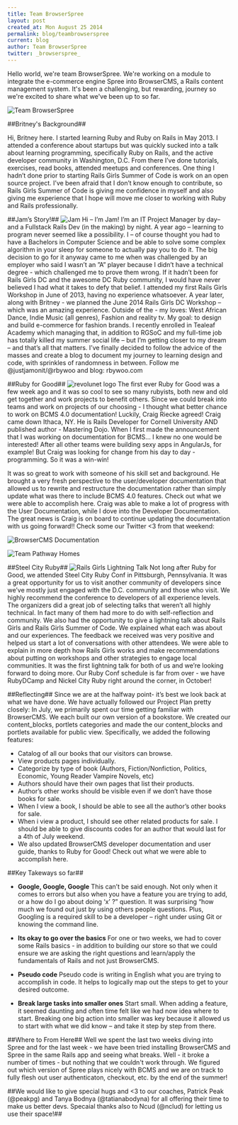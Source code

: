 ```yaml
---
title: Team BrowserSpree
layout: post
created_at: Mon August 25 2014
permalink: blog/teambrowserspree
current: blog
author: Team BrowserSpree
twitter: _browserspree_
---
```


Hello world, we're team BrowserSpree. We're working on a module to integrate the e-commerce engine Spree into BrowserCMS, a Rails content management system. It's been a challenging, but rewarding, journey so we're excited to share what we've been up to so far.

![Team BrowserSpree](http://imgur.com/xnKYURQ.png "Team BrowserSpree")

##Britney's Background##

Hi, Britney here. I started learning Ruby and Ruby on Rails in May 2013. I attended a conference about startups but was quickly sucked into a talk about learning programming, specifically Ruby on Rails, and the active developer community in Washington, D.C. From there I’ve done tutorials, exercises, read books, attended meetups and conferences. One thing I hadn’t done prior to starting Rails Girls Summer of Code is work on an open source project. I’ve been afraid that I don’t know enough to contribute, so Rails Girls Summer of Code is giving me confidence in myself and also giving me experience that I hope will move me closer to working with Ruby and Rails professionally.


##Jam’s Story!##
![Jam](http://i.imgur.com/8rsQvLH.jpg "Jam")
Hi – I’m Jam! I’m an IT Project Manager by day– and a Fullstack Rails Dev (in the making) by night. A year ago – learning to program never seemed like a possibility. I – of course thought you had to have a Bachelors in Computer Science and be able to solve some complex algorithm in your sleep for someone to actually pay you to do it. The big decision to go for it anyway came to me when was challenged by an employer who said I wasn’t an ”A” player because I didn’t have a technical degree - which challenged me to prove them wrong. If it hadn’t been for Rails Girls DC and the awesome DC Ruby community, I would have never believed I had what it takes to defy that belief. I attended my first Rails Girls Workshop in June of 2013, having no experience whatsoever. A year later, along with Britney  - we planned the June 2014 Rails Girls DC Workshop – which was an amazing experience.  Outside of the -  my loves: West African Dance, Indie Music (all genres), Fashion and reality tv. My goal: to design and build e-commerce for fashion brands. 
I recently enrolled in Tealeaf Academy which managing that, in addition to RGSoC and my full-time job has totally killed my summer social life – but I’m getting closer to my dream – and that’s all that matters. I’ve finally decided to follow the advice of the masses and create a blog to document my journey to learning design and code, with sprinkles of randomness in between. Follow me @justjamonit/@rbywoo and blog: rbywoo.com

##Ruby for Good##
![revolunet logo](http://imgur.com/g97sQcc.png "Ruby for Good")
The first ever Ruby for Good was a few week ago and it was so cool to see so many rubyists, both new and old get together and work projects to benefit others. Since we could break into teams and work on projects of our choosing - I thought what better chance to work on BCMS 4.0 documentation! Luckily, Craig Riecke agreed! Craig came down Ithaca, NY. He is Rails Developer for Cornell University AND published author - Mastering Dojo. When I first made the announcement that I was working on documentation for BCMS… I knew no one would be interested! After all other teams were building sexy apps in AngularJs, for example! But Craig was looking for change from his day to day - programming. So it was a win-win!

It was so great to work with someone of his skill set and background. He brought a very fresh perspective to the user/developer documentation that allowed us to rewrite and restructure the documentation rather than simply update what was there to include BCMS 4.0 features.
Check out what we were able to accomplish here. Craig was able to make a lot of progress with the User Documentation, while I dove into the Developer Documentation. The great news is Craig is on board to continue updating the documentation with us going forward!!
Check some our Twitter <3 from that weekend:

![BrowserCMS Documentation](http://imgur.com/CkBFfiw.png "BrowserCMS documentation")

![Team Pathway Homes](http://i.imgur.com/wmbsWVt.png "Team Pathway Homes")

##Steel City Ruby##
![Rails Girls Lightning Talk](http://alwaysbelearning.co/assets/2014/08/rails_girls_talk.jpg "Rails Girls Lightning Talk")
Not long after Ruby for Good, we attended Steel City Ruby Conf in Pittsburgh, Pennsylvania. It was a great opportunity for us to visit another community of developers since we’ve mostly just engaged with the D.C. community and those who visit. We highly recommend the conference to developers of all experience levels. The organizers did a great job of selecting talks that weren’t all highly technical. In fact many of them had more to do with self-reflection and community. We also had the opportunity to give a lightning talk about Rails Girls and Rails Girls Summer of Code. We explained what each was about and our experiences. The feedback we received was very positive and helped us start a lot of conversations with other attendees. We were able to explain in more depth how Rails Girls works and make recommendations about putting on workshops and other strategies to engage local communities. It was the first lightning talk for both of us and we’re looking forward to doing more. Our Ruby Conf schedule is far from over - we have RubyDCamp and Nickel City Ruby right around the corner, in October!

##Reflecting##
Since we are at the halfway point- it’s best we look back at what we have done.
We have actually followed our Project Plan pretty closely:
In July, we primarily spent our time getting familiar with BrowserCMS. We each built our own version of a bookstore.  We created our content_blocks, portlets categories and made the our content_blocks and portlets available for public view.
Specifically, we added the following features:

- Catalog of all our books that our visitors can browse.
- View products pages individually.
- Categorize by type of book (Authors, Fiction/Nonfiction, Politics, Economic, Young Reader Vampire Novels, etc)
- Authors should have their own pages that list their products.
- Author’s other works should be visible even if we don’t have those books for sale.
- When I view a book, I should be able to see all the author’s other books for sale.
- When i view a product, I should see other related products for sale. I should be able to give discounts codes for an author that would last for a 4th of July weekend.
- We also updated BrowserCMS developer documentation and user guide, thanks to Ruby for Good! Check out what we were able to accomplish here.

##Key Takeways so far##
- **Google, Google, Google**
This can’t be said enough. Not only when it comes to errors but also when you have a feature you are trying to add, or a how do I go about doing ‘x’ ?” question. It was surprising “how much we found out just by using others people questions. Plus, Googling is a required skill to be a developer – right under using Git or knowing the command line. 

- **Its okay to go over the basics**
For one or two weeks, we had to cover some Rails basics - in addition to building our store so that we could ensure we are asking the right questions and learn/apply the fundamentals of Rails and not just BrowserCMS.


- **Pseudo code**
Pseudo code is writing in English what you are trying to accomplish in code. It helps to logically map out the steps to get to your desired outcome.

- **Break large tasks into smaller ones**
Start small. When adding a feature, it seemed daunting and often time felt like we had now idea where to start. Breaking one big action into smaller was key because it allowed us to start with what we did know – and take it step by step from there.

##Where to From Here##
Well we spent the last two weeks diving into Spree and for the last week - we have been tried installing BrowserCMS and Spree in the same Rails app and seeing what breaks. Well - it broke a number of times - but nothing that we couldn't work through. We figured out which version of Spree plays nicely with BCMS and we are on track to fully flesh out user authenticaton, checkout, etc. by the end of the summer!

##We would like to give special hugs and <3 to our coaches, Patrick Peak (@peakpg) and Tanya Bodnya (@tatianabodyna) for all offering their  time to make us better devs. Specaial thanks also to Ncud (@nclud) for letting us use their space!## 
